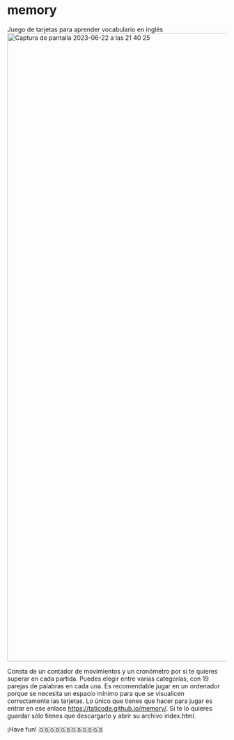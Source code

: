 # memory
Juego de tarjetas para aprender vocabulario en inglés
<img width="1440" alt="Captura de pantalla 2023-06-22 a las 21 40 25" src="https://github.com/taticode/memory/assets/38464425/2896a9d2-0a0f-427d-a0f7-47522c4a3689">


Consta de un contador de movimientos y un cronómetro por si te quieres superar en cada partida. 
Puedes elegir entre varias categorías, con 19 parejas de palabras en cada una. 
Es recomendable jugar en un ordenador porque se necesita un espacio mínimo para que se visualicen correctamente las tarjetas.
Lo único que tienes que hacer para jugar es entrar en ese enlace https://taticode.github.io/memory/. Si te lo quieres guardar sólo tienes que descargarlo y abrir su archivo index.html. 

¡Have fun! 🇬🇧🇬🇧🇬🇧🇬🇧🇬🇧🇬🇧
